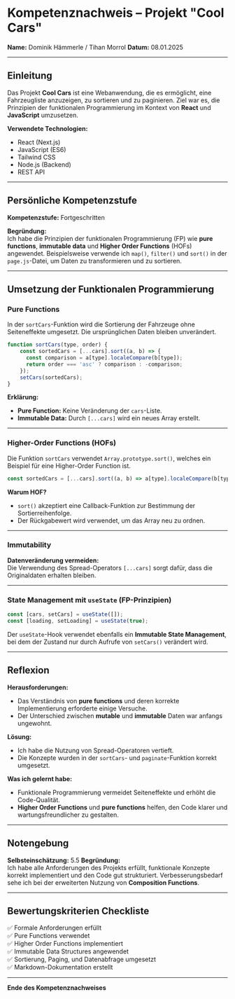 # Kompetenznachweis – Projekt "Cool Cars"

**Name:** Dominik Hämmerle / Tihan Morrol 
**Datum:** 08.01.2025  

---

## Einleitung
Das Projekt **Cool Cars** ist eine Webanwendung, die es ermöglicht, eine Fahrzeugliste anzuzeigen, zu sortieren und zu paginieren. Ziel war es, die Prinzipien der funktionalen Programmierung im Kontext von **React** und **JavaScript** umzusetzen.

**Verwendete Technologien:**
- React (Next.js)
- JavaScript (ES6)
- Tailwind CSS
- Node.js (Backend)
- REST API

---

## Persönliche Kompetenzstufe
**Kompetenzstufe:** Fortgeschritten

**Begründung:**  
Ich habe die Prinzipien der funktionalen Programmierung (FP) wie **pure functions**, **immutable data** und **Higher Order Functions** (HOFs) angewendet. Beispielsweise verwende ich `map()`, `filter()` und `sort()` in der `page.js`-Datei, um Daten zu transformieren und zu sortieren.

---

## Umsetzung der Funktionalen Programmierung
### Pure Functions
In der `sortCars`-Funktion wird die Sortierung der Fahrzeuge ohne Seiteneffekte umgesetzt. Die ursprünglichen Daten bleiben unverändert.

```javascript
function sortCars(type, order) {
    const sortedCars = [...cars].sort((a, b) => {
      const comparison = a[type].localeCompare(b[type]);
      return order === 'asc' ? comparison : -comparison;
    });
    setCars(sortedCars);
}
```

**Erklärung:**  
- **Pure Function:** Keine Veränderung der `cars`-Liste.  
- **Immutable Data:** Durch `[...cars]` wird ein neues Array erstellt.

---

### Higher-Order Functions (HOFs)
Die Funktion `sortCars` verwendet `Array.prototype.sort()`, welches ein Beispiel für eine Higher-Order Function ist.

```javascript
const sortedCars = [...cars].sort((a, b) => a[type].localeCompare(b[type]));
```

**Warum HOF?**  
- `sort()` akzeptiert eine Callback-Funktion zur Bestimmung der Sortierreihenfolge.  
- Der Rückgabewert wird verwendet, um das Array neu zu ordnen.

---

### Immutability
**Datenveränderung vermeiden:**  
Die Verwendung des Spread-Operators `[...cars]` sorgt dafür, dass die Originaldaten erhalten bleiben.

---

### State Management mit `useState` (FP-Prinzipien)
```javascript
const [cars, setCars] = useState([]);
const [loading, setLoading] = useState(true);
```

Der `useState`-Hook verwendet ebenfalls ein **Immutable State Management**, bei dem der Zustand nur durch Aufrufe von `setCars()` verändert wird.

---

## Reflexion
**Herausforderungen:**  
- Das Verständnis von **pure functions** und deren korrekte Implementierung erforderte einige Versuche.  
- Der Unterschied zwischen **mutable** und **immutable** Daten war anfangs ungewohnt.  

**Lösung:**  
- Ich habe die Nutzung von Spread-Operatoren vertieft.  
- Die Konzepte wurden in der `sortCars`- und `paginate`-Funktion korrekt umgesetzt.

**Was ich gelernt habe:**  
- Funktionale Programmierung vermeidet Seiteneffekte und erhöht die Code-Qualität.  
- **Higher Order Functions** und **pure functions** helfen, den Code klarer und wartungsfreundlicher zu gestalten.

---

## Notengebung
**Selbsteinschätzung:** 5.5
**Begründung:**  
Ich habe alle Anforderungen des Projekts erfüllt, funktionale Konzepte korrekt implementiert und den Code gut strukturiert. Verbesserungsbedarf sehe ich bei der erweiterten Nutzung von **Composition Functions**.

---

## Bewertungskriterien Checkliste
✅ Formale Anforderungen erfüllt  
✅ Pure Functions verwendet  
✅ Higher Order Functions implementiert  
✅ Immutable Data Structures angewendet  
✅ Sortierung, Paging, und Datenabfrage umgesetzt  
✅ Markdown-Dokumentation erstellt

---

**Ende des Kompetenznachweises**
